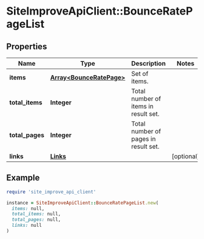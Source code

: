 # SiteImproveApiClient::BounceRatePageList

## Properties

| Name | Type | Description | Notes |
| ---- | ---- | ----------- | ----- |
| **items** | [**Array&lt;BounceRatePage&gt;**](BounceRatePage.md) | Set of items. |  |
| **total_items** | **Integer** | Total number of items in result set. |  |
| **total_pages** | **Integer** | Total number of pages in result set. |  |
| **links** | [**Links**](Links.md) |  | [optional] |

## Example

```ruby
require 'site_improve_api_client'

instance = SiteImproveApiClient::BounceRatePageList.new(
  items: null,
  total_items: null,
  total_pages: null,
  links: null
)
```

